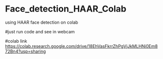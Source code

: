 # Face_detection_HAAR_Colab

using HAAR face detection on colab

#just run code and see in webcam

#colab link
https://colab.research.google.com/drive/18EhVasFkrrZhPgVjJkMLHNi0Em872Bn4?usp=sharing
